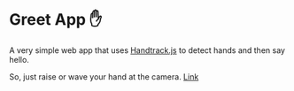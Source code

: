 # Greet App ✋
A very simple web app that uses [Handtrack.js](https://github.com/victordibia/handtrack.js/) to detect hands and then say hello.

So, just raise or wave your hand at the camera. [Link](https://greetapp.netlify.com)
